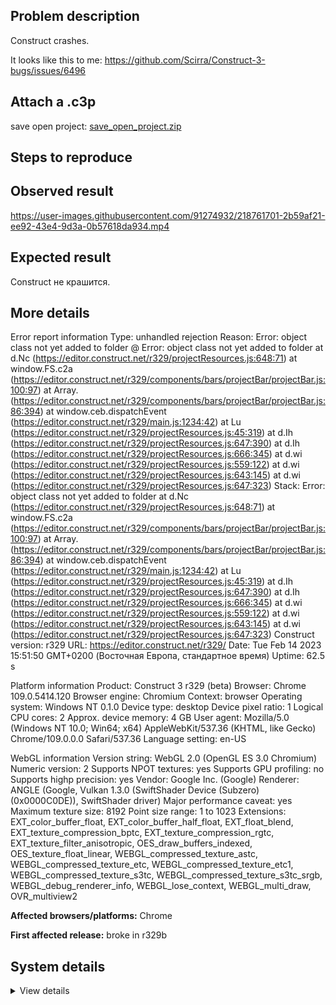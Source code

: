 ## Problem description

Construct crashes.

It looks like this to me: https://github.com/Scirra/Construct-3-bugs/issues/6496

## Attach a .c3p

save open project: [save_open_project.zip](https://github.com/WilsonPercival/WilsonPercival/files/10733129/save_open_project.zip)

## Steps to reproduce



## Observed result

https://user-images.githubusercontent.com/91274932/218761701-2b59af21-ee92-43e4-9d3a-0b57618da934.mp4

## Expected result

Construct не крашится.

## More details

Error report information
Type: unhandled rejection
Reason: Error: object class not yet added to folder @ Error: object class not yet added to folder at d.Nc (https://editor.construct.net/r329/projectResources.js:648:71) at window.FS.c2a (https://editor.construct.net/r329/components/bars/projectBar/projectBar.js:100:97) at Array. (https://editor.construct.net/r329/components/bars/projectBar/projectBar.js:86:394) at window.ceb.dispatchEvent (https://editor.construct.net/r329/main.js:1234:42) at Lu (https://editor.construct.net/r329/projectResources.js:45:319) at d.Ih (https://editor.construct.net/r329/projectResources.js:647:390) at d.Ih (https://editor.construct.net/r329/projectResources.js:666:345) at d.wi (https://editor.construct.net/r329/projectResources.js:559:122) at d.wi (https://editor.construct.net/r329/projectResources.js:643:145) at d.wi (https://editor.construct.net/r329/projectResources.js:647:323)
Stack: Error: object class not yet added to folder at d.Nc (https://editor.construct.net/r329/projectResources.js:648:71) at window.FS.c2a (https://editor.construct.net/r329/components/bars/projectBar/projectBar.js:100:97) at Array. (https://editor.construct.net/r329/components/bars/projectBar/projectBar.js:86:394) at window.ceb.dispatchEvent (https://editor.construct.net/r329/main.js:1234:42) at Lu (https://editor.construct.net/r329/projectResources.js:45:319) at d.Ih (https://editor.construct.net/r329/projectResources.js:647:390) at d.Ih (https://editor.construct.net/r329/projectResources.js:666:345) at d.wi (https://editor.construct.net/r329/projectResources.js:559:122) at d.wi (https://editor.construct.net/r329/projectResources.js:643:145) at d.wi (https://editor.construct.net/r329/projectResources.js:647:323)
Construct version: r329
URL: https://editor.construct.net/r329/
Date: Tue Feb 14 2023 15:51:50 GMT+0200 (Восточная Европа, стандартное время)
Uptime: 62.5 s

Platform information
Product: Construct 3 r329 (beta)
Browser: Chrome 109.0.5414.120
Browser engine: Chromium
Context: browser
Operating system: Windows NT 0.1.0
Device type: desktop
Device pixel ratio: 1
Logical CPU cores: 2
Approx. device memory: 4 GB
User agent: Mozilla/5.0 (Windows NT 10.0; Win64; x64) AppleWebKit/537.36 (KHTML, like Gecko) Chrome/109.0.0.0 Safari/537.36
Language setting: en-US

WebGL information
Version string: WebGL 2.0 (OpenGL ES 3.0 Chromium)
Numeric version: 2
Supports NPOT textures: yes
Supports GPU profiling: no
Supports highp precision: yes
Vendor: Google Inc. (Google)
Renderer: ANGLE (Google, Vulkan 1.3.0 (SwiftShader Device (Subzero) (0x0000C0DE)), SwiftShader driver)
Major performance caveat: yes
Maximum texture size: 8192
Point size range: 1 to 1023
Extensions: EXT_color_buffer_float, EXT_color_buffer_half_float, EXT_float_blend, EXT_texture_compression_bptc, EXT_texture_compression_rgtc, EXT_texture_filter_anisotropic, OES_draw_buffers_indexed, OES_texture_float_linear, WEBGL_compressed_texture_astc, WEBGL_compressed_texture_etc, WEBGL_compressed_texture_etc1, WEBGL_compressed_texture_s3tc, WEBGL_compressed_texture_s3tc_srgb, WEBGL_debug_renderer_info, WEBGL_lose_context, WEBGL_multi_draw, OVR_multiview2

**Affected browsers/platforms:** Chrome

**First affected release:** broke in r329b

## System details

<details><summary>View details</summary>

Platform information
Product: Construct 3 r329 (beta)
Browser: Chrome 109.0.5414.120
Browser engine: Chromium
Context: browser
Operating system: Windows NT 0.1.0
Device type: desktop
Device pixel ratio: 1
Logical CPU cores: 2
Approx. device memory: 4 GB
User agent: Mozilla/5.0 (Windows NT 10.0; Win64; x64) AppleWebKit/537.36 (KHTML, like Gecko) Chrome/109.0.0.0 Safari/537.36
Language setting: en-US

Local storage
Storage quota (approx): 59 gb
Storage usage (approx): 167 mb (0.3%)
Persistant storage: No

Browser support notes
This list contains missing features that are not required, but could improve performance or user experience if supported.

UI effects are disabled in settings.
WebGL indicates a major performance caveat. It is probably using software rendering.
WebGL information
Version string: WebGL 2.0 (OpenGL ES 3.0 Chromium)
Numeric version: 2
Supports NPOT textures: yes
Supports GPU profiling: no
Supports highp precision: yes
Vendor: Google Inc. (Google)
Renderer: ANGLE (Google, Vulkan 1.3.0 (SwiftShader Device (Subzero) (0x0000C0DE)), SwiftShader driver)
Major performance caveat: yes
Maximum texture size: 8192
Point size range: 1 to 1023
Extensions:

EXT_color_buffer_float
EXT_color_buffer_half_float
EXT_float_blend
EXT_texture_compression_bptc
EXT_texture_compression_rgtc
EXT_texture_filter_anisotropic
OES_draw_buffers_indexed
OES_texture_float_linear
WEBGL_compressed_texture_astc
WEBGL_compressed_texture_etc
WEBGL_compressed_texture_etc1
WEBGL_compressed_texture_s3tc
WEBGL_compressed_texture_s3tc_srgb
WEBGL_debug_renderer_info
WEBGL_lose_context
WEBGL_multi_draw
OVR_multiview2
Audio information
System sample rate: 48000 Hz
Output channels: 2
Output interpretation: speakers
Supported decode formats:

WebM Opus (audio/webm; codecs=opus)
Ogg Opus (audio/ogg; codecs=opus)
WebM Vorbis (audio/webm; codecs=vorbis)
Ogg Vorbis (audio/ogg; codecs=vorbis)
MPEG-4 AAC (audio/mp4; codecs=mp4a.40.5)
MP3 (audio/mpeg)
FLAC (audio/flac)
PCM WAV (audio/wav; codecs=1)
Supported encode formats:

WebM Opus (audio/webm; codecs=opus)
Video information
Supported decode formats:

WebM AV1 (video/webm; codecs=av01.0.00M.08)
MP4 AV1 (video/mp4; codecs=av01.0.00M.08)
WebM VP9 (video/webm; codecs=vp9)
WebM VP8 (video/webm; codecs=vp8)
Ogg Theora (video/ogg; codecs=theora)
H.264 (video/mp4; codecs=avc1.42E01E)
Supported encode formats:

WebM VP9 (video/webm; codecs=vp9)
WebM VP8 (video/webm; codecs=vp8)

</details>
